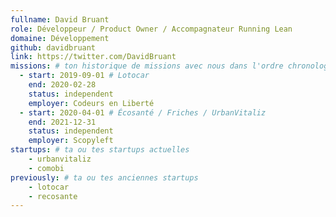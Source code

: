 ```yaml
---
fullname: David Bruant
role: Développeur / Product Owner / Accompagnateur Running Lean
domaine: Développement
github: davidbruant
link: https://twitter.com/DavidBruant
missions: # ton historique de missions avec nous dans l'ordre chronologique. Remplis déjà la première pour commencer !
  - start: 2019-09-01 # Lotocar
    end: 2020-02-28
    status: independent
    employer: Codeurs en Liberté
  - start: 2020-04-01 # Écosanté / Friches / UrbanVitaliz
    end: 2021-12-31
    status: independent
    employer: Scopyleft
startups: # ta ou tes startups actuelles
    - urbanvitaliz
    - comobi
previously: # ta ou tes anciennes startups
    - lotocar
    - recosante
---
```

